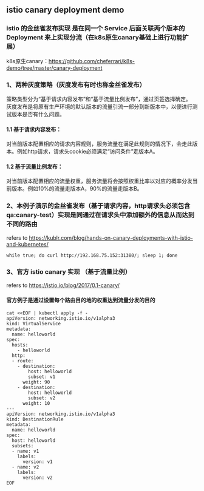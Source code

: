## istio canary deployment demo
### istio 的金丝雀发布实现 是在同一个 Service 后面关联两个版本的 Deployment 来上实现分流（在k8s原生canary基础上进行功能扩展）
k8s原生canary：https://github.com/cheferrari/k8s-demo/tree/master/canary-deployment
### 1、两种灰度策略（灰度发布有时也称金丝雀发布）
策略类型分为“基于请求内容发布”和“基于流量比例发布”，通过页签选择确定。  
灰度发布是将原有生产环境的默认版本的流量引流一部分到新版本中，以便进行测试版本是否有什么问题。
#### 1.1 基于请求内容发布：
对当前版本配置相应的请求内容规则，服务流量在满足此规则的情况下，会走此版本。例如http请求，请求头cookie必须满足“访问条件”走版本A。
#### 1.2 基于流量比例发布：
对当前版本配置相应的流量权重，服务流量将会按照权重比率以对应的概率分发当前版本。例如10%的流量走版本A，90%的流量走版本B。

### 2、本例子演示的金丝雀发布（基于请求内容，http请求头必须包含qa:canary-test）实现是同通过在请求头中添加额外的信息从而达到不同的路由
refers to https://kublr.com/blog/hands-on-canary-deployments-with-istio-and-kubernetes/  
```
while true; do curl http://192.168.75.152:31380/; sleep 1; done
```
### 3、官方 istio canary 实现 （基于流量比例）
refers to https://istio.io/blog/2017/0.1-canary/  
#### 官方例子是通过设置每个路由目的地的权重达到流量分发的目的
```
cat <<EOF | kubectl apply -f -
apiVersion: networking.istio.io/v1alpha3
kind: VirtualService
metadata:
  name: helloworld
spec:
  hosts:
    - helloworld
  http:
  - route:
    - destination:
        host: helloworld
        subset: v1
      weight: 90
    - destination:
        host: helloworld
        subset: v2
      weight: 10
---
apiVersion: networking.istio.io/v1alpha3
kind: DestinationRule
metadata:
  name: helloworld
spec:
  host: helloworld
  subsets:
  - name: v1
    labels:
      version: v1
  - name: v2
    labels:
      version: v2
EOF
```
